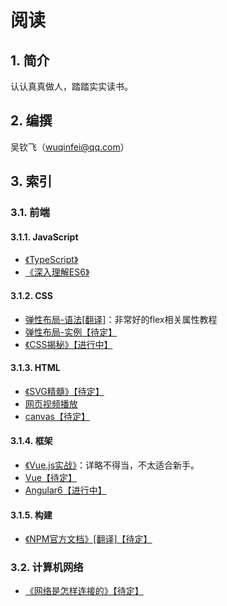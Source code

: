  # 阅读

## 1. 简介

认认真真做人，踏踏实实读书。

## 2. 编撰

吴钦飞（wuqinfei@qq.com）

## 3. 索引

### 3.1. 前端

#### 3.1.1. JavaScript

* [《TypeScript》](./FrontEnd/JavaScript/TypeScript)
* [《深入理解ES6》](./FrontEnd/JavaScript/深入理解ES6)

#### 3.1.2. CSS

* [弹性布局-语法[翻译]](./blog/2018/06/01.弹性布局-语法.md)：非常好的flex相关属性教程
* [弹性布局-实例【待定】](./blog/2018/06/02.弹性布局-实例.md)
* [《CSS揭秘》【进行中】](./FrontEnd/CSS/CSS揭秘)


#### 3.1.3. HTML

* [《SVG精髓》【待定】](./FrontEnd/HTML/SVG精髓)
* [网页视频播放](./blog/2018/07/04.视频播放（包括IE8）.md)
* [canvas【待定】](./FrontEnd/HTML/canvas)

#### 3.1.4. 框架

* [《Vue.js实战》](./FrontEnd/框架/Vue.js实战)：详略不得当，不太适合新手。
* [Vue【待定】](./FrontEnd/框架/Vue)
* [Angular6【进行中】](./FrontEnd/框架/Angular6)

#### 3.1.5. 构建

* [《NPM官方文档》[翻译]【待定】](./FrontEnd/构建/NPM官方文档)

### 3.2. 计算机网络

* [《网络是怎样连接的》【待定】](./网络/网络是怎样连接的)

